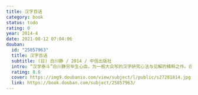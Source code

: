 ```yaml
---
title: 汉字百话
category: book
status: todo
rating: 0
year: 2014-4
date: 2021-08-12 07:04:06
douban:
  id: "25857963"
  title: 汉字百话
  subtitle: (日) 白川静 / 2014 / 中信出版社
  intro: “汉学泰斗”白川静穷毕生心血，为一般大众写的汉字研究心法与见解的精粹之作。白川静认为，汉字决不仅是语言的表记形式，而拥有自身的价值。汉字体现的，正是天地间万物万象所展现栩栩如生的姿态。《汉字百话》融合了日本国宝级汉学家白川静对神话、考古、民俗、训读细节的敏锐观察，捕捉每个文字构件所隐含的象征意义，并援引《诗经》《九歌》《周易》《礼记》与日本《万叶集》《古事纪》等经典，将渔经猎史融入汉字解析。这位一代汉学家，以他宏阔的学识和想象，通过汉字一笔一画的解读，让中国上古时代的世界观与生活史历历在我们眼前展开，为我们找回汉字根本的思维与记忆。
  rating: 8.6
  cover: https://img9.doubanio.com/view/subject/l/public/s27281814.jpg
  link: https://book.douban.com/subject/25857963/
---
```



